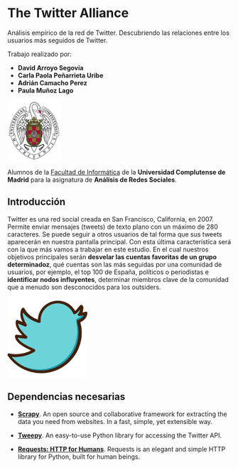 # The Twitter Alliance
Análisis empírico de la red de Twitter. Descubriendo las relaciones entre los usuarios más seguidos de Twitter.

Trabajo realizado por:

* **David Arroyo Segovia**
* **Carla Paola Peñarrieta Uribe**
* **Adrián Camacho Perez**
* **Paula Muñoz Lago**

![alt text](/assets/ucm.png)

Alumnos de la [Facultad de Informática](https://www.google.com "Facultad de Informática") de la **Universidad Complutense de Madrid** para la asignatura de **Análisis de Redes Sociales**.
## Introducción
Twitter es una red social creada en San Francisco, California, en 2007. Permite enviar mensajes (tweets) de texto plano con un máximo de 280 caracteres. Se puede seguir a otros usuarios de tal forma que sus tweets aparecerán en nuestra pantalla principal. Con esta última característica será con la que más vamos a trabajar en este estudio. En el cual nuestros objetivos principales serán **desvelar las cuentas favoritas de un grupo determinadoz**, qué cuentas son las más seguidas por una comunidad de usuarios, por ejemplo, el top 100 de España, políticos o periodistas e **identificar nodos influyentes**, determinar miembros clave de la comunidad que a menudo son desconocidos para los outsiders.

![alt text](/assets/twitter.png)

## Dependencias necesarias

* [**Scrapy**](https://github.com/scrapy/scrapy). An open source and collaborative framework for extracting the data you need from websites. In a fast, simple, yet extensible way.

* [**Tweepy**](https://github.com/tweepy/tweepy). An easy-to-use Python library for accessing the Twitter API.

* [**Requests: HTTP for Humans**](http://docs.python-requests.org/en/master/). Requests is an elegant and simple HTTP library for Python, built for human beings.
